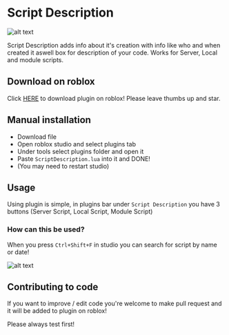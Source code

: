 # Script Description

![alt text](https://i.imgur.com/iDb9ROJ.png)

Script Description adds info about it's creation with info like who and when created it aswell box for description of your code.
Works for Server, Local and module scripts.

## Download on roblox
Click [HERE](https://www.roblox.com/library/5939855378/ScriptDescription) to download plugin on roblox!
Please leave thumbs up and star.

## Manual installation

* Download file
* Open roblox studio and select plugins tab
* Under tools select plugins folder and open it
* Paste `ScriptDescription.lua` into it and DONE!
* (You may need to restart studio)

## Usage

Using plugin is simple, in plugins bar under `Script Description` you have 3 buttons (Server Script, Local Script, Module Script)

### How can this be used?
When you press `Ctrl+Shift+F` in studio you can search for script by name or date!

![alt text](https://i.imgur.com/a8K1azF.png)

## Contributing to code
If you want to improve / edit code you're welcome to make pull request and it will be added to plugin on roblox!

Please always test first!
